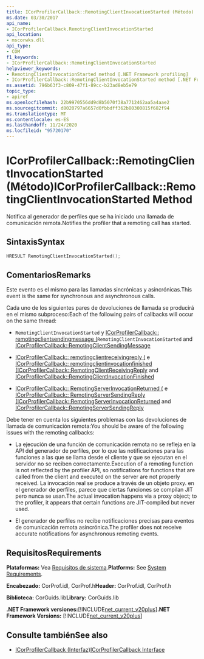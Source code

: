 ```yaml
---
title: ICorProfilerCallback::RemotingClientInvocationStarted (Método)
ms.date: 03/30/2017
api_name:
- ICorProfilerCallback.RemotingClientInvocationStarted
api_location:
- mscorwks.dll
api_type:
- COM
f1_keywords:
- ICorProfilerCallback::RemotingClientInvocationStarted
helpviewer_keywords:
- RemotingClientInvocationStarted method [.NET Framework profiling]
- ICorProfilerCallback::RemotingClientInvocationStarted method [.NET Framework profiling]
ms.assetid: 796b63f3-c809-47f1-89cc-b23ad8eb5e79
topic_type:
- apiref
ms.openlocfilehash: 22b9970556dd9d8b5070f38a7712462aa5a4aae2
ms.sourcegitcommit: d8020797a6657d0fbbdff362b80300815f682f94
ms.translationtype: MT
ms.contentlocale: es-ES
ms.lasthandoff: 11/24/2020
ms.locfileid: "95720170"
---
```

# <a name="icorprofilercallbackremotingclientinvocationstarted-method"></a><span data-ttu-id="8372a-102">ICorProfilerCallback::RemotingClientInvocationStarted (Método)</span><span class="sxs-lookup"><span data-stu-id="8372a-102">ICorProfilerCallback::RemotingClientInvocationStarted Method</span></span>

<span data-ttu-id="8372a-103">Notifica al generador de perfiles que se ha iniciado una llamada de comunicación remota.</span><span class="sxs-lookup"><span data-stu-id="8372a-103">Notifies the profiler that a remoting call has started.</span></span>  
  
## <a name="syntax"></a><span data-ttu-id="8372a-104">Sintaxis</span><span class="sxs-lookup"><span data-stu-id="8372a-104">Syntax</span></span>  
  
```cpp  
HRESULT RemotingClientInvocationStarted();  
```  
  
## <a name="remarks"></a><span data-ttu-id="8372a-105">Comentarios</span><span class="sxs-lookup"><span data-stu-id="8372a-105">Remarks</span></span>  

 <span data-ttu-id="8372a-106">Este evento es el mismo para las llamadas sincrónicas y asincrónicas.</span><span class="sxs-lookup"><span data-stu-id="8372a-106">This event is the same for synchronous and asynchronous calls.</span></span>  
  
 <span data-ttu-id="8372a-107">Cada uno de los siguientes pares de devoluciones de llamada se producirá en el mismo subproceso:</span><span class="sxs-lookup"><span data-stu-id="8372a-107">Each of the following pairs of callbacks will occur on the same thread:</span></span>  
  
- <span data-ttu-id="8372a-108">`RemotingClientInvocationStarted` y [ICorProfilerCallback:: remotingclientsendingmessage (](icorprofilercallback-remotingclientsendingmessage-method.md)</span><span class="sxs-lookup"><span data-stu-id="8372a-108">`RemotingClientInvocationStarted` and [ICorProfilerCallback::RemotingClientSendingMessage](icorprofilercallback-remotingclientsendingmessage-method.md)</span></span>  
  
- <span data-ttu-id="8372a-109">[ICorProfilerCallback:: remotingclientreceivingreply (](icorprofilercallback-remotingclientreceivingreply-method.md) e [ICorProfilerCallback:: remotingclientinvocationfinished (](icorprofilercallback-remotingclientinvocationfinished-method.md)</span><span class="sxs-lookup"><span data-stu-id="8372a-109">[ICorProfilerCallback::RemotingClientReceivingReply](icorprofilercallback-remotingclientreceivingreply-method.md) and [ICorProfilerCallback::RemotingClientInvocationFinished](icorprofilercallback-remotingclientinvocationfinished-method.md)</span></span>  
  
- <span data-ttu-id="8372a-110">[ICorProfilerCallback:: RemotingServerInvocationReturned (](icorprofilercallback-remotingserverinvocationreturned-method.md) e [ICorProfilerCallback:: RemotingServerSendingReply (](icorprofilercallback-remotingserversendingreply-method.md)</span><span class="sxs-lookup"><span data-stu-id="8372a-110">[ICorProfilerCallback::RemotingServerInvocationReturned](icorprofilercallback-remotingserverinvocationreturned-method.md) and [ICorProfilerCallback::RemotingServerSendingReply](icorprofilercallback-remotingserversendingreply-method.md)</span></span>  
  
 <span data-ttu-id="8372a-111">Debe tener en cuenta los siguientes problemas con las devoluciones de llamada de comunicación remota:</span><span class="sxs-lookup"><span data-stu-id="8372a-111">You should be aware of the following issues with the remoting callbacks:</span></span>  
  
- <span data-ttu-id="8372a-112">La ejecución de una función de comunicación remota no se refleja en la API del generador de perfiles, por lo que las notificaciones para las funciones a las que se llama desde el cliente y que se ejecutan en el servidor no se reciben correctamente.</span><span class="sxs-lookup"><span data-stu-id="8372a-112">Execution of a remoting function is not reflected by the profiler API, so notifications for functions that are called from the client and executed on the server are not properly received.</span></span> <span data-ttu-id="8372a-113">La invocación real se produce a través de un objeto proxy. en el generador de perfiles, parece que ciertas funciones se compilan JIT pero nunca se usan.</span><span class="sxs-lookup"><span data-stu-id="8372a-113">The actual invocation happens via a proxy object; to the profiler, it appears that certain functions are JIT-compiled but never used.</span></span>  
  
- <span data-ttu-id="8372a-114">El generador de perfiles no recibe notificaciones precisas para eventos de comunicación remota asincrónica.</span><span class="sxs-lookup"><span data-stu-id="8372a-114">The profiler does not receive accurate notifications for asynchronous remoting events.</span></span>  
  
## <a name="requirements"></a><span data-ttu-id="8372a-115">Requisitos</span><span class="sxs-lookup"><span data-stu-id="8372a-115">Requirements</span></span>  

 <span data-ttu-id="8372a-116">**Plataformas:** Vea [Requisitos de sistema](../../get-started/system-requirements.md).</span><span class="sxs-lookup"><span data-stu-id="8372a-116">**Platforms:** See [System Requirements](../../get-started/system-requirements.md).</span></span>  
  
 <span data-ttu-id="8372a-117">**Encabezado:** CorProf.idl, CorProf.h</span><span class="sxs-lookup"><span data-stu-id="8372a-117">**Header:** CorProf.idl, CorProf.h</span></span>  
  
 <span data-ttu-id="8372a-118">**Biblioteca:** CorGuids.lib</span><span class="sxs-lookup"><span data-stu-id="8372a-118">**Library:** CorGuids.lib</span></span>  
  
 <span data-ttu-id="8372a-119">**.NET Framework versiones:**[!INCLUDE[net_current_v20plus](../../../../includes/net-current-v20plus-md.md)]</span><span class="sxs-lookup"><span data-stu-id="8372a-119">**.NET Framework Versions:** [!INCLUDE[net_current_v20plus](../../../../includes/net-current-v20plus-md.md)]</span></span>  
  
## <a name="see-also"></a><span data-ttu-id="8372a-120">Consulte también</span><span class="sxs-lookup"><span data-stu-id="8372a-120">See also</span></span>

- [<span data-ttu-id="8372a-121">ICorProfilerCallback (Interfaz)</span><span class="sxs-lookup"><span data-stu-id="8372a-121">ICorProfilerCallback Interface</span></span>](icorprofilercallback-interface.md)
